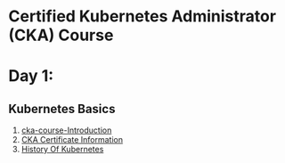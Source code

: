 # Certified Kubernetes Administrator (CKA) Course 

# Day 1:

## Kubernetes Basics
1. [cka-course-Introduction](/docs/01-cka-course-Introduction/01-cka-course-Introduction.md)
2. [CKA Certificate Information](docs/01-cka-course-Introduction/02-CKA-certificate-information)
3. [History Of Kubernetes](docs/01-cka-course-Introduction/03-History-of-kuberntes)


